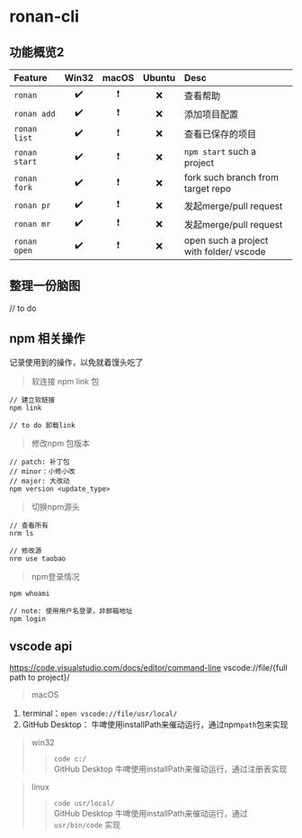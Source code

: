 # ronan-cli

## 功能概览2

Feature     | Win32 | macOS | Ubuntu | Desc 
:-          |  :-:  |  :-:  |   :-:  | :-
`ronan`        |  ✔️   |   ❗   |   ❌  | 查看帮助 
`ronan add`    |  ✔️   |   ❗   |   ❌  | 添加项目配置
`ronan list`   |  ✔️   |   ❗   |   ❌  | 查看已保存的项目
`ronan start`  |  ✔️   |   ❗   |   ❌  | `npm start` such a project
`ronan fork`   |  ✔️   |   ❗   |   ❌  | fork such branch from target repo
`ronan pr`     |  ✔️   |   ❗   |   ❌  | 发起merge/pull request
`ronan mr`     |  ✔️   |   ❗   |   ❌  | 发起merge/pull request
`ronan open`   |  ✔️   |   ❗   |   ❌  | open such a project with folder/ vscode


## 整理一份脑图
// to do


## npm 相关操作
记录使用到的操作，以免就着馒头吃了

> 软连接 npm link 包
```shell
// 建立软链接
npm link

// to do 卸载link
```

> 修改npm 包版本
```shell
// patch: 补丁包
// minor：小修小改
// major: 大改动
npm version <update_type>
```

> 切换npm源头
```shell
// 查看所有
nrm ls

// 修改源
nrm use taobao
```

> npm登录情况
```shell
npm whoami

// note: 使用用户名登录，非邮箱地址
npm login
```

## vscode api
https://code.visualstudio.com/docs/editor/command-line
vscode://file/{full path to project}/

> macOS
1. terminal：`open vscode://file/usr/local/`    
2. GitHub Desktop： 牛啤使用installPath来催动运行，通过npm`path`包来实现

> win32
>> `code c:/`    
>> GitHub Desktop 牛啤使用installPath来催动运行，通过注册表实现

> linux
>> `code usr/local/`     
>> GitHub Desktop 牛啤使用installPath来催动运行，通过`usr/bin/code` 实现
